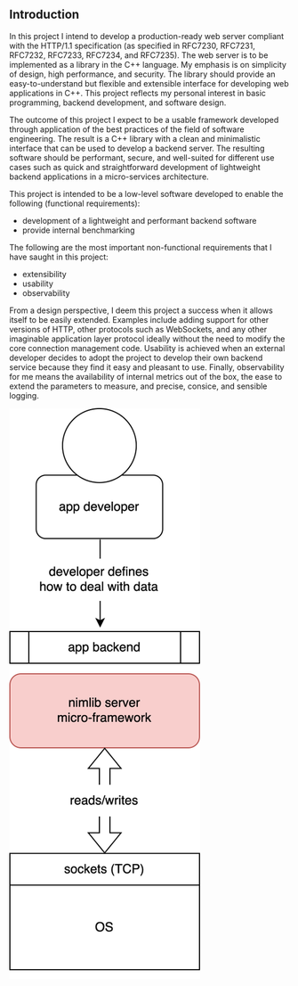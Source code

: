 Introduction
-
In this project I intend to develop a production-ready web server compliant with the HTTP/1.1 specification (as specified in RFC7230, RFC7231, RFC7232, RFC7233, RFC7234, and RFC7235). The web server is to be implemented as a library in the C++ language. My emphasis is on simplicity of design, high performance, and security. The library should provide an easy-to-understand but flexible and extensible interface for developing web applications in C++. This project reflects my personal interest in basic programming, backend development, and software design.

The outcome of this project I expect to be a usable framework developed through application of the best practices of the field of software engineering. The result is a C++ library with a clean and minimalistic interface that can be used to develop a backend server. The resulting software should be performant, secure, and well-suited for different use cases such as quick and straightforward development of lightweight backend applications in a micro-services architecture.

This project is intended to be a low-level software developed to enable the following (functional requirements):
* development of a lightweight and performant backend software
* provide internal benchmarking

The following are the most important non-functional requirements that I have saught in this project:

* extensibility
* usability
* observability

From a design perspective, I deem this project a success when it allows itself to be easily extended. Examples include adding support for other versions of HTTP, other protocols such as WebSockets, and any other imaginable application layer protocol ideally without the need to modify the core connection management code. Usability is achieved when an external developer decides to adopt the project to develop their own backend service because they find it easy and pleasant to use. Finally, observability for me means the availability of internal metrics out of the box, the ease to extend the parameters to measure, and precise, consice, and sensible logging.

![Context Diagram](./context.drawio.svg)
